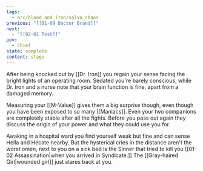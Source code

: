 ```yaml
---
tags:
  - arc/blood_and_iron/salva_chaos
previous: "[[01-09 Doctor Brand]]"
next:
  - "[[02-01 Test]]"
pov:
  - Chief
state: complete
content: stage
---
```

After being knocked out by [[Dr. Iron]] you regain your sense facing the bright lights of an operating room. Sedated you're barely conscious, while Dr. Iron and a nurse note that your brain function is fine, apart from a damaged memory. 

Measuring your [[M-Value]] gives them a big surprise though, even though you have been exposed to so many [[Maniacs]]. Even your two companions are completely stable after all the fights. Before you pass out again they discuss the origin of your power and what they could use you for.

Awaking in a hospital ward you find yourself weak but fine and can sense Hella and Hecate nearby. But the hysterical cries in the distance aren't the worst omen, next to you on a sick bed is the Sinner that tried to kill you [[01-02 Assassination|when you arrived in Syndicate.]] The [[Gray-haired Girl|wounded girl]] just stares back at you.